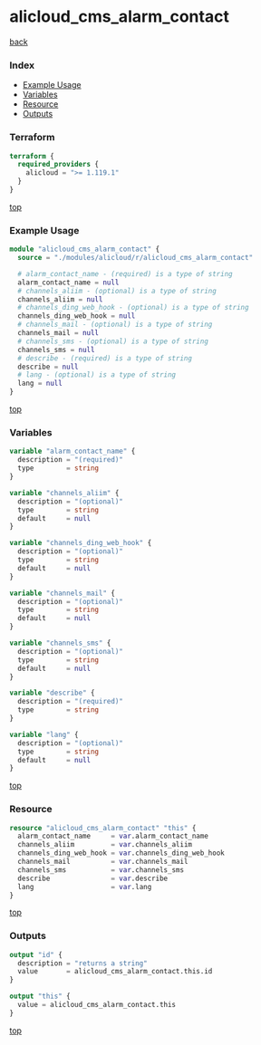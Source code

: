 # alicloud_cms_alarm_contact

[back](../alicloud.md)

### Index

- [Example Usage](#example-usage)
- [Variables](#variables)
- [Resource](#resource)
- [Outputs](#outputs)

### Terraform

```terraform
terraform {
  required_providers {
    alicloud = ">= 1.119.1"
  }
}
```

[top](#index)

### Example Usage

```terraform
module "alicloud_cms_alarm_contact" {
  source = "./modules/alicloud/r/alicloud_cms_alarm_contact"

  # alarm_contact_name - (required) is a type of string
  alarm_contact_name = null
  # channels_aliim - (optional) is a type of string
  channels_aliim = null
  # channels_ding_web_hook - (optional) is a type of string
  channels_ding_web_hook = null
  # channels_mail - (optional) is a type of string
  channels_mail = null
  # channels_sms - (optional) is a type of string
  channels_sms = null
  # describe - (required) is a type of string
  describe = null
  # lang - (optional) is a type of string
  lang = null
}
```

[top](#index)

### Variables

```terraform
variable "alarm_contact_name" {
  description = "(required)"
  type        = string
}

variable "channels_aliim" {
  description = "(optional)"
  type        = string
  default     = null
}

variable "channels_ding_web_hook" {
  description = "(optional)"
  type        = string
  default     = null
}

variable "channels_mail" {
  description = "(optional)"
  type        = string
  default     = null
}

variable "channels_sms" {
  description = "(optional)"
  type        = string
  default     = null
}

variable "describe" {
  description = "(required)"
  type        = string
}

variable "lang" {
  description = "(optional)"
  type        = string
  default     = null
}
```

[top](#index)

### Resource

```terraform
resource "alicloud_cms_alarm_contact" "this" {
  alarm_contact_name     = var.alarm_contact_name
  channels_aliim         = var.channels_aliim
  channels_ding_web_hook = var.channels_ding_web_hook
  channels_mail          = var.channels_mail
  channels_sms           = var.channels_sms
  describe               = var.describe
  lang                   = var.lang
}
```

[top](#index)

### Outputs

```terraform
output "id" {
  description = "returns a string"
  value       = alicloud_cms_alarm_contact.this.id
}

output "this" {
  value = alicloud_cms_alarm_contact.this
}
```

[top](#index)
